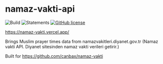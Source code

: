 # namaz-vakti-api

![Build](https://github.com/canbax/namaz-vakti-api/actions/workflows/build-and-test.yml/badge.svg) ![Statements](https://img.shields.io/badge/statements-91.66%25-brightgreen.svg?style=flat) [![GitHub license](https://img.shields.io/badge/license-MIT-blue.svg)](https://github.com/canbax/namaz-vakti-api/blob/main/LICENSE)

https://namaz-vakti.vercel.app/

Brings Muslim prayer times data from namazvakitleri.diyanet.gov.tr (Namaz vakti API. Diyanet sitesinden namaz vakti verileri getirir.)

Built for https://github.com/canbax/namaz-vakti
